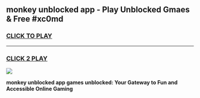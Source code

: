 
## monkey unblocked app - Play Unblocked Gmaes & Free #xc0md
<h3>
<a href="https://news.freeplayer.one?title=monkey_unblocked_app&ref=27F">CLICK TO PLAY</a></h3>
<hr>

<h3>
<a href="https://news.freeplayer.one?title=monkey_unblocked_app&ref=27F">CLICK 2 PLAY</a>
  
</h3>

<a href="https://news.freeplayer.one?title=monkey_unblocked_app&ref=27F/"><img src="https://clearcache.store/games.png"></a>


**monkey unblocked app games unblocked: Your Gateway to Fun and Accessible Online Gaming**
